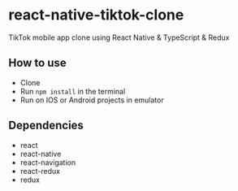 # react-native-tiktok-clone
TikTok mobile app clone using React Native & TypeScript & Redux

## How to use
- Clone
- Run `npm install` in the terminal
- Run on IOS or Android projects in emulator

## Dependencies
- react
- react-native
- react-navigation
- react-redux
- redux